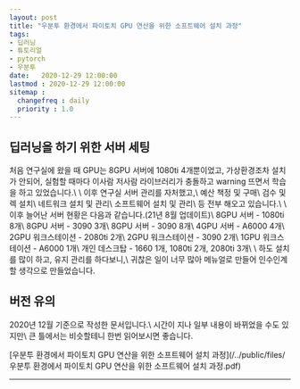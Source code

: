 ```yaml
---
layout: post
title: "우분투 환경에서 파이토치 GPU 연산을 위한 소프트웨어 설치 과정"
tags:
- 딥러닝
- 튜토리얼
- pytorch
- 우분투
date:   2020-12-29 12:00:00 
lastmod : 2020-12-29 12:00:00
sitemap :
  changefreq : daily
  priority : 1.0
---
```


## 딥러닝을 하기 위한 서버 세팅
처음 연구실에 왔을 때 GPU는 8GPU 서버에 1080ti 4개뿐이었고,
가상환경조차 설치가 안되어, 실험할 때마다 이사람 저사람 라이브러리가 충돌하고 warning 뜨면서 학습을 하고 있었습니다.\\
\\
이후 연구실 서버 관리를 자처했고,\\
예산 책정 및 구매\\
검수 및 렉 설치\\
네트워크 설치 및 관리\\
소프트웨어 설치 및 관리\\
등 전부 해오고 있습니다.\\
\\
이후 늘어난 서버 현황은 다음과 같습니다.(21년 8월 업데이트)\\
8GPU 서버 - 1080ti 8개\\
8GPU 서버 - 3090 3개\\
8GPU 서버 - 3090 8개\\
4GPU 서버 - A6000 4개\\
2GPU 워크스테이션 - 2080ti 2개\\
2GPU 워크스테이션 - 3090 2개\\
1GPU 워크스테이션 - A6000 1개\\
개인 데스크탑 - 1660 1개, 1080ti 2개, 2080ti 3개\\
\\
하도 설치를 많이 하고, 유지 관리를 하다보니,\\
귀찮은 일이 너무 많아 메뉴얼로 만들어 인수인계할 생각으로 만들었습니다.

## 버전 유의
2020년 12월 기준으로 작성한 문서입니다.\\
시간이 지나 일부 내용이 바뀌었을 수도 있지만\\
큰 틀에서는 비슷할테니 한번 읽어보시면 좋습니다.

[우분투 환경에서 파이토치 GPU 연산을 위한 소프트웨어 설치 과정](/../public/files/우분투 환경에서 파이토치 GPU 연산을 위한 소프트웨어 설치 과정.pdf)

---

<script src="https://utteranc.es/client.js"
        repo="gogoymh/gogoymh.github.io"
        issue-term="pathname"
        label="Comment"
        theme="github-light"
        crossorigin="anonymous"
        async>
    </script>
